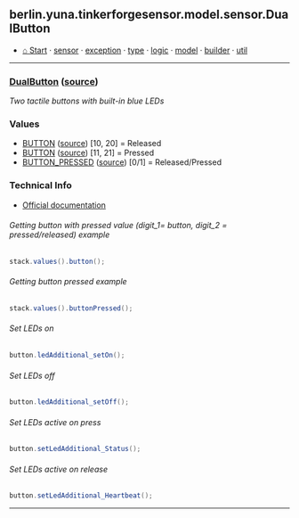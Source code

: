 ## berlin.yuna.tinkerforgesensor.model.sensor.DualButton
* [⌂ Start](https://github.com/YunaBraska/tinkerforge-sensor/blob/master/readmeDoc/README.md) · [sensor](https://github.com/YunaBraska/tinkerforge-sensor/blob/master/readmeDoc/berlin/yuna/tinkerforgesensor/model/sensor/README.md) · [exception](https://github.com/YunaBraska/tinkerforge-sensor/blob/master/readmeDoc/berlin/yuna/tinkerforgesensor/model/exception/README.md) · [type](https://github.com/YunaBraska/tinkerforge-sensor/blob/master/readmeDoc/berlin/yuna/tinkerforgesensor/model/type/README.md) · [logic](https://github.com/YunaBraska/tinkerforge-sensor/blob/master/readmeDoc/berlin/yuna/tinkerforgesensor/logic/README.md) · [model](https://github.com/YunaBraska/tinkerforge-sensor/blob/master/readmeDoc/berlin/yuna/tinkerforgesensor/model/README.md) · [builder](https://github.com/YunaBraska/tinkerforge-sensor/blob/master/readmeDoc/berlin/yuna/tinkerforgesensor/model/builder/README.md) · [util](https://github.com/YunaBraska/tinkerforge-sensor/blob/master/readmeDoc/berlin/yuna/tinkerforgesensor/util/README.md)

---
### [DualButton](https://github.com/YunaBraska/tinkerforge-sensor/blob/master/readmeDoc/berlin/yuna/tinkerforgesensor/model/sensor/DualButton.md) ([source](https://github.com/YunaBraska/tinkerforge-sensor/blob/master/src/main/java/berlin/yuna/tinkerforgesensor/model/sensor/DualButton.java))
 *Two tactile buttons with built-in blue LEDs* 
### Values
 * [BUTTON](https://github.com/YunaBraska/tinkerforge-sensor/blob/master/readmeDoc/berlin/yuna/tinkerforgesensor/model/type/ValueType.md) ([source](https://github.com/YunaBraska/tinkerforge-sensor/blob/master/src/main/java/berlin/yuna/tinkerforgesensor/model/type/ValueType.java))  [10, 20] = Released
 * [BUTTON](https://github.com/YunaBraska/tinkerforge-sensor/blob/master/readmeDoc/berlin/yuna/tinkerforgesensor/model/type/ValueType.md) ([source](https://github.com/YunaBraska/tinkerforge-sensor/blob/master/src/main/java/berlin/yuna/tinkerforgesensor/model/type/ValueType.java))  [11, 21] = Pressed
 * [BUTTON_PRESSED](https://github.com/YunaBraska/tinkerforge-sensor/blob/master/readmeDoc/berlin/yuna/tinkerforgesensor/model/type/ValueType.md) ([source](https://github.com/YunaBraska/tinkerforge-sensor/blob/master/src/main/java/berlin/yuna/tinkerforgesensor/model/type/ValueType.java))  [0/1] = Released/Pressed 
### Technical Info
 * [Official documentation](href=) 
###### Getting button with pressed value (digit_1= button, digit_2 = pressed/released) example
 
```java
stack.values().button();
```
 
###### Getting button pressed example
 
```java
stack.values().buttonPressed();
```
 
###### Set LEDs on
 
```java
button.ledAdditional_setOn();
```
 
###### Set LEDs off
 
```java
button.ledAdditional_setOff();
```
 
###### Set LEDs active on press
 
```java
button.setLedAdditional_Status();
```
 
###### Set LEDs active on release
 
```java
button.setLedAdditional_Heartbeat();
```

--- 
